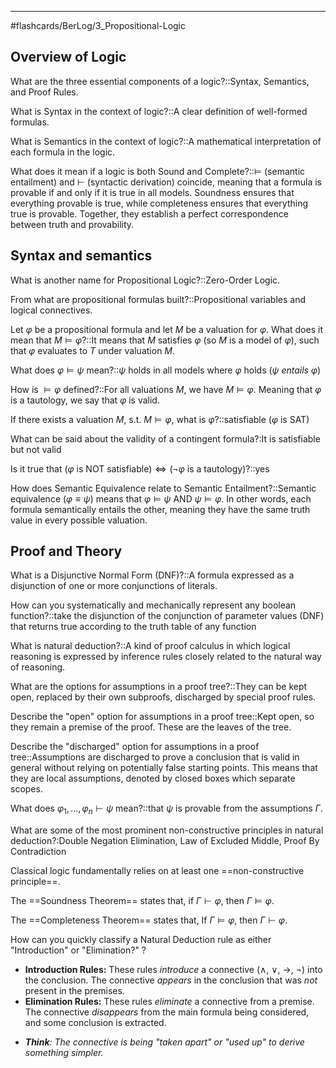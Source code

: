 ___

#flashcards/BerLog/3_Propositional-Logic 

## Overview of Logic

What are the three essential components of a logic?::Syntax, Semantics, and Proof Rules.
<!--SR:!2025-02-20,3,263-->

What is Syntax in the context of logic?::A clear definition of well-formed formulas.
<!--SR:!2025-02-20,3,263-->

What is Semantics in the context of logic?::A mathematical interpretation of each formula in the logic.
<!--SR:!2025-02-20,3,263-->

What does it mean if a logic is both Sound and Complete?::$\vDash$ (semantic entailment) and $\vdash$ (syntactic derivation) coincide, meaning that a formula is provable if and only if it is true in all models. Soundness ensures that everything provable is true, while completeness ensures that everything true is provable. Together, they establish a perfect correspondence between truth and provability.
<!--SR:!2025-02-18,1,241-->


## Syntax and semantics

What is another name for Propositional Logic?::Zero-Order Logic.
<!--SR:!2025-02-21,4,281-->

From what are propositional formulas built?::Propositional variables and logical connectives.
<!--SR:!2025-02-21,4,272-->

Let $φ$ be a propositional formula and let $M$ be a valuation for $φ$. What does it mean that $M ⊨ φ$?::It means that $M$ satisfies $φ$ (so $M$ is a model of $φ$), such that $φ$ evaluates to $T$ under valuation $M$.
<!--SR:!2025-02-21,4,276-->

What does $\varphi ⊨ ψ$ mean?::$ψ$ holds in all models where $φ$ holds ($\psi$ *entails* $\varphi$)
<!--SR:!2025-02-21,4,277-->

How is $\models \varphi$ defined?::For all valuations $M$, we have $M \models \varphi$. Meaning that $\varphi$ is a tautology, we say that $\varphi$ is valid.
<!--SR:!2025-02-21,4,279-->

If there exists a valuation $M$, s.t. $M \models \varphi$, what is $\varphi$?::satisfiable ($\varphi$ is SAT)
<!--SR:!2025-02-20,3,252-->

What can be said about the validity of a contingent formula?:It is satisfiable but not valid

Is it true that $(\varphi \text{ is NOT satisfiable}) \iff (\neg \varphi \text{ is a tautology})$?::yes
<!--SR:!2025-02-21,4,270-->

How does Semantic Equivalence relate to Semantic Entailment?::Semantic equivalence ($\varphi \equiv ψ$) means that $\varphi \models ψ$ AND $\psi \models \varphi$. In other words, each formula semantically entails the other, meaning they have the same truth value in every possible valuation.
<!--SR:!2025-02-21,4,272-->

## Proof and Theory

What is a Disjunctive Normal Form (DNF)?::A formula expressed as a disjunction of one or more conjunctions of literals.
<!--SR:!2025-02-21,4,278-->

How can you systematically and mechanically represent any boolean function?::take the disjunction of the conjunction of parameter values (DNF) that returns true according to the truth table of any function
<!--SR:!2025-02-21,4,281-->

What is natural deduction?::A kind of proof calculus in which logical reasoning is expressed by inference rules closely related to the natural way of reasoning.
<!--SR:!2025-02-20,3,261-->

What are the options for assumptions in a proof tree?::They can be kept open, replaced by their own subproofs, discharged by special proof rules.
<!--SR:!2025-02-21,4,270-->

Describe the "open" option for assumptions in a proof tree::Kept open, so they remain a premise of the proof. These are the leaves of the tree.
<!--SR:!2025-02-21,4,283-->

Describe the "discharged" option for assumptions in a proof tree::Assumptions are discharged to prove a conclusion that is valid in general without relying on potentially false starting points. This means that they are local assumptions, denoted by closed boxes which separate scopes.
<!--SR:!2025-02-20,3,262-->

What does $φ_1 , . . . , φ_n ⊢ ψ$ mean?::that $ψ$ is provable from the assumptions $\Gamma$.
<!--SR:!2025-02-20,3,250-->


What are some of the most prominent non-constructive principles in natural deduction?:Double Negation Elimination, Law of Excluded Middle, Proof By Contradiction

Classical logic fundamentally relies on at least one ==non-constructive principle==.
<!--SR:!2025-02-21,4,279--> 

The ==Soundness Theorem== states that, if $\Gamma \vdash \varphi$, then $\Gamma \vDash \varphi$.
<!--SR:!2025-02-21,4,274-->

The ==Completeness Theorem== states that, If $\Gamma \vDash \varphi$, then $\Gamma \vdash \varphi$.
<!--SR:!2025-02-21,4,281-->


How can you quickly classify a Natural Deduction rule as either "Introduction" or "Elimination?"
?
* **Introduction Rules:** These rules *introduce* a connective (∧, ∨, →, ¬) into the conclusion. The connective *appears* in the conclusion that was *not* present in the premises.
* **Elimination Rules:** These rules *eliminate* a connective from a premise. The connective *disappears* from the main formula being considered, and some conclusion is extracted.
- ***Think**: The connective is being "taken apart" or "used up" to derive something simpler.*
<!--SR:!2025-02-18,1,230-->